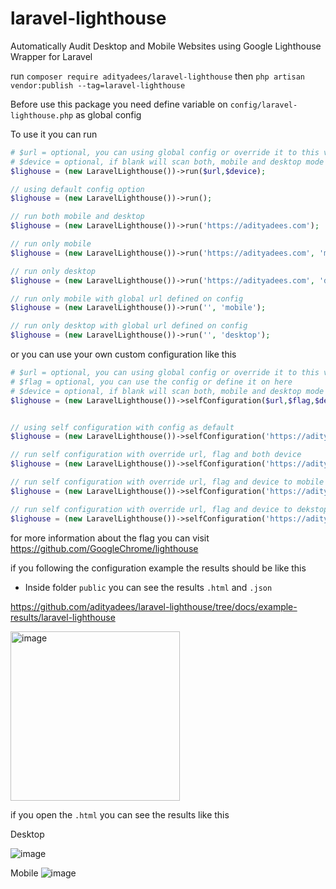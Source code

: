 # laravel-lighthouse
 Automatically Audit Desktop and Mobile Websites using Google Lighthouse Wrapper for Laravel

run
`composer require adityadees/laravel-lighthouse`
then 
`php artisan vendor:publish --tag=laravel-lighthouse`



Before use this package you need define variable on `config/laravel-lighthouse.php` as global config

To use it you can run
```php
# $url = optional, you can using global config or override it to this variable
# $device = optional, if blank will scan both, mobile and desktop mode
$lighouse = (new LaravelLighthouse())->run($url,$device);

// using default config option
$lighouse = (new LaravelLighthouse())->run();

// run both mobile and desktop
$lighouse = (new LaravelLighthouse())->run('https://adityadees.com');

// run only mobile
$lighouse = (new LaravelLighthouse())->run('https://adityadees.com', 'mobile');

// run only desktop
$lighouse = (new LaravelLighthouse())->run('https://adityadees.com', 'desktop');

// run only mobile with global url defined on config
$lighouse = (new LaravelLighthouse())->run('', 'mobile');

// run only desktop with global url defined on config
$lighouse = (new LaravelLighthouse())->run('', 'desktop');
```

or you can use your own custom configuration like this

```php
# $url = optional, you can using global config or override it to this variable
# $flag = optional, you can use the config or define it on here
# $device = optional, if blank will scan both, mobile and desktop mode
$lighouse = (new LaravelLighthouse())->selfConfiguration($url,$flag,$device);


// using self configuration with config as default
$lighouse = (new LaravelLighthouse())->selfConfiguration('https://adityadees.com');

// run self configuration with override url, flag and both device
$lighouse = (new LaravelLighthouse())->selfConfiguration('https://adityadees.com', '--chrome-flags="--headless --no-sandbox --disable-gpu" --output html --output json --output-path ' . base_path() . '/public/laravel-lighthouse/mobile/result.html');

// run self configuration with override url, flag and device to mobile mode
$lighouse = (new LaravelLighthouse())->selfConfiguration('https://adityadees.com', '--chrome-flags="--headless --no-sandbox --disable-gpu" --output html --output json --output-path ' . base_path() . '/public/laravel-lighthouse/mobile/result.html', 'mobile');

// run self configuration with override url, flag and device to dekstop mode
$lighouse = (new LaravelLighthouse())->selfConfiguration('https://adityadees.com', '--chrome-flags="--headless --no-sandbox --disable-gpu" --preset=desktop --output html --output json --output-path ' . base_path() . '/public/laravel-lighthouse/desktop/result.html', 'desktop');

```

for more information about the flag you can visit
https://github.com/GoogleChrome/lighthouse


if you following the configuration example the results should be like this
- Inside folder `public` you can see the results `.html` and `.json`

https://github.com/adityadees/laravel-lighthouse/tree/docs/example-results/laravel-lighthouse

<img width="271" alt="image" src="https://user-images.githubusercontent.com/37553901/233770747-1de6da10-a59b-4ecc-bffd-7fff4af68a5a.png">

if you open the `.html` you can see the results like this

Desktop

![image](https://user-images.githubusercontent.com/37553901/233770848-8e45ad77-5b37-4363-96bb-42cec52cdb8a.png)


Mobile
![image](https://user-images.githubusercontent.com/37553901/233770874-5a7d8740-e09a-43d6-8a4f-532023f0c603.png)
